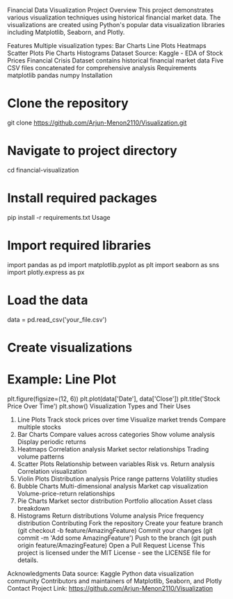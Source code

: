 Financial Data Visualization Project
Overview
This project demonstrates various visualization techniques using historical financial market data. The visualizations are created using Python's popular data visualization libraries including Matplotlib, Seaborn, and Plotly.

Features
Multiple visualization types:
Bar Charts
Line Plots
Heatmaps
Scatter Plots
Pie Charts
Histograms
Dataset
Source: Kaggle - EDA of Stock Prices Financial Crisis
Dataset contains historical financial market data
Five CSV files concatenated for comprehensive analysis
Requirements
matplotlib
pandas
numpy
Installation
# Clone the repository
git clone https://github.com/Arjun-Menon2110/Visualization.git

# Navigate to project directory
cd financial-visualization

# Install required packages
pip install -r requirements.txt
Usage
# Import required libraries
import pandas as pd
import matplotlib.pyplot as plt
import seaborn as sns
import plotly.express as px

# Load the data
data = pd.read_csv('your_file.csv')

# Create visualizations
# Example: Line Plot
plt.figure(figsize=(12, 6))
plt.plot(data['Date'], data['Close'])
plt.title('Stock Price Over Time')
plt.show()
Visualization Types and Their Uses
1. Line Plots
Track stock prices over time
Visualize market trends
Compare multiple stocks
2. Bar Charts
Compare values across categories
Show volume analysis
Display periodic returns
3. Heatmaps
Correlation analysis
Market sector relationships
Trading volume patterns
4. Scatter Plots
Relationship between variables
Risk vs. Return analysis
Correlation visualization
5. Violin Plots
Distribution analysis
Price range patterns
Volatility studies
6. Bubble Charts
Multi-dimensional analysis
Market cap visualization
Volume-price-return relationships
7. Pie Charts
Market sector distribution
Portfolio allocation
Asset class breakdown
8. Histograms
Return distributions
Volume analysis
Price frequency distribution
Contributing
Fork the repository
Create your feature branch (git checkout -b feature/AmazingFeature)
Commit your changes (git commit -m 'Add some AmazingFeature')
Push to the branch (git push origin feature/AmazingFeature)
Open a Pull Request
License
This project is licensed under the MIT License - see the LICENSE file for details.

Acknowledgments
Data source: Kaggle
Python data visualization community
Contributors and maintainers of Matplotlib, Seaborn, and Plotly
Contact
Project Link: https://github.com/Arjun-Menon2110/Visualization

